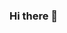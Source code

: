 ### Hi there 👋

<!-- [![Listenzz's GitHub stats](https://github-readme-stats.vercel.app/api?username=listenzz)](https://github.com/listenzz) -->

